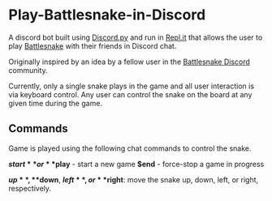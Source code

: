 # Play-Battlesnake-in-Discord
A discord bot built using [Discord.py](https://discordpy.readthedocs.io/en/stable/) and run in [Repl.it](https://replit.com/) that allows the user to play [Battlesnake](https://play.battlesnake.com/) with their friends in Discord chat.

Originally inspired by an idea by a fellow user in the [Battlesnake Discord](https://play.battlesnake.com/discord/) community.

Currently, only a single snake plays in the game and all user interaction is via keyboard control. Any user can control the snake on the board at any given time during the game.

## Commands
Game is played using the following chat commands to control the snake.

**$start** or **$play** - start a new game
**$end** - force-stop a game in progress

**$up**, **$down**, **$left**, or **$right**: move the snake up, down, left, or right, respectively.
